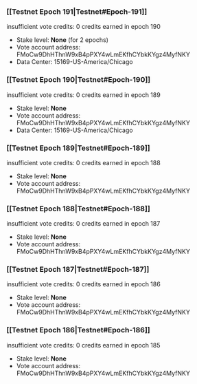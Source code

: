 ### [[Testnet Epoch 191|Testnet#Epoch-191]]
insufficient vote credits: 0 credits earned in epoch 190
* Stake level: **None** (for 2 epochs)
* Vote account address: FMoCw9DhHThnW9xB4pPXY4wLmEKfhCYbkKYgz4MyfNKY
* Data Center: 15169-US-America/Chicago
### [[Testnet Epoch 190|Testnet#Epoch-190]]
insufficient vote credits: 0 credits earned in epoch 189
* Stake level: **None**
* Vote account address: FMoCw9DhHThnW9xB4pPXY4wLmEKfhCYbkKYgz4MyfNKY
* Data Center: 15169-US-America/Chicago
### [[Testnet Epoch 189|Testnet#Epoch-189]]
insufficient vote credits: 0 credits earned in epoch 188
* Stake level: **None**
* Vote account address: FMoCw9DhHThnW9xB4pPXY4wLmEKfhCYbkKYgz4MyfNKY
### [[Testnet Epoch 188|Testnet#Epoch-188]]
insufficient vote credits: 0 credits earned in epoch 187
* Stake level: **None**
* Vote account address: FMoCw9DhHThnW9xB4pPXY4wLmEKfhCYbkKYgz4MyfNKY
### [[Testnet Epoch 187|Testnet#Epoch-187]]
insufficient vote credits: 0 credits earned in epoch 186
* Stake level: **None**
* Vote account address: FMoCw9DhHThnW9xB4pPXY4wLmEKfhCYbkKYgz4MyfNKY
### [[Testnet Epoch 186|Testnet#Epoch-186]]
insufficient vote credits: 0 credits earned in epoch 185
* Stake level: **None**
* Vote account address: FMoCw9DhHThnW9xB4pPXY4wLmEKfhCYbkKYgz4MyfNKY